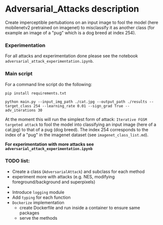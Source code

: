 # Adversarial_Attacks description
Create imperceptible pertubations on an input image to fool the model (here mobilenetv2 pretrained on imagenet) to misclassify it as another class (for example an image of a "pug" which is a dog breed at index 254).

### Experimentation
For all attacks and experimentation done please see the notebook `adversarial_attack_experimentation.ipynb`.

### Main script
For a command line script do the following: 

`pip install requirements.txt`

`python main.py --input_img_path ./cat.jpg --output_path ./results --target_class 254 --learning_rate 0.01 --sign_grad True --adv_iterations 30`

At the moment this will run the simplest form of attack: `Iterative FGSM targeted attack` to  fool the model into classifying an input image (here of a cat.jpg) to that of a pug (dog breed). The index 254 corresponds to the index of a "pug" in the imagenet dataset (see `imagenet_class_list.md`).

**For experimentation with more attacks see `adversarial_attack_experimentation.ipynb`**

### TODO list:
- Create a class (`AdversarialAttack`) and subclass for each method
- experiment more with attacks (e.g. NES, modifying foreground/background and superpixels)
- 
- Introduce `logging` module
- Add `typing` for each function
- `Dockerize` implementation
    - create Dockerfile and run inside a container to ensure same packages
    - serve the methods